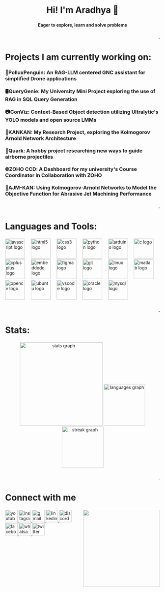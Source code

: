 <h1 align="center">Hi! I'm Aradhya 🦢</h1>

###

<h4 align="center">Eager to explore, learn and solve problems</h4>

###

<h4 align="right">.</h4>

###

<h1 align="left">Projects I am currently working on:</h1>

###

<h3 align="left">🐧PolluxPenguin: An RAG-LLM centered GNC assistant for simplified Drone applications<br><br>🛢QueryGenie:  My University Mini Project exploring the use of RAG in SQL Query Generation<br><br>📷ConViz:  Context-Based Object detection utilizing Ultralytic's YOLO models and open source LMMs<br><br>📄KANKAN: My Research Project, exploring the Kolmogorov Arnold Network Architecture<br><br>🚀Quark: A hobby project researching new ways to guide airborne projectiles<br><br>🌐ZOHO CCD: A Dashboard for my university's Course Coordinator in Collaboration with ZOHO<br><br>🪏AJM-KAN: Using Kolmogorov-Arnold Networks to Model the Objective Function for Abrasive Jet Machining Performance</h3>

###

<h4 align="right">.</h4>

###

<h1 align="left">Languages and Tools:</h1>

###

<div align="left">
  <img src="https://cdn.jsdelivr.net/gh/devicons/devicon/icons/javascript/javascript-original.svg" height="64" alt="javascript logo"  />
  <img width="12" />
  <img src="https://cdn.jsdelivr.net/gh/devicons/devicon/icons/html5/html5-original.svg" height="64" alt="html5 logo"  />
  <img width="12" />
  <img src="https://cdn.jsdelivr.net/gh/devicons/devicon/icons/css3/css3-original.svg" height="64" alt="css3 logo"  />
  <img width="12" />
  <img src="https://cdn.jsdelivr.net/gh/devicons/devicon/icons/python/python-original.svg" height="64" alt="python logo"  />
  <img width="12" />
  <img src="https://cdn.jsdelivr.net/gh/devicons/devicon/icons/arduino/arduino-original.svg" height="64" alt="arduino logo"  />
  <img width="12" />
  <img src="https://cdn.jsdelivr.net/gh/devicons/devicon/icons/c/c-original.svg" height="64" alt="c logo"  />
  <img width="12" />
  <img src="https://cdn.jsdelivr.net/gh/devicons/devicon/icons/cplusplus/cplusplus-original.svg" height="64" alt="cplusplus logo"  />
  <img width="12" />
  <img src="https://cdn.jsdelivr.net/gh/devicons/devicon/icons/embeddedc/embeddedc-original.svg" height="64" alt="embeddedc logo"  />
  <img width="12" />
  <img src="https://cdn.jsdelivr.net/gh/devicons/devicon/icons/figma/figma-original.svg" height="64" alt="figma logo"  />
  <img width="12" />
  <img src="https://cdn.jsdelivr.net/gh/devicons/devicon/icons/git/git-original.svg" height="64" alt="git logo"  />
  <img width="12" />
  <img src="https://cdn.jsdelivr.net/gh/devicons/devicon/icons/linux/linux-original.svg" height="64" alt="linux logo"  />
  <img width="12" />
  <img src="https://cdn.jsdelivr.net/gh/devicons/devicon/icons/matlab/matlab-original.svg" height="64" alt="matlab logo"  />
  <img width="12" />
  <img src="https://cdn.jsdelivr.net/gh/devicons/devicon/icons/opencv/opencv-original.svg" height="64" alt="opencv logo"  />
  <img width="12" />
  <img src="https://cdn.jsdelivr.net/gh/devicons/devicon/icons/ubuntu/ubuntu-plain.svg" height="64" alt="ubuntu logo"  />
  <img width="12" />
  <img src="https://cdn.jsdelivr.net/gh/devicons/devicon/icons/vscode/vscode-original.svg" height="64" alt="vscode logo"  />
  <img width="12" />
  <img src="https://cdn.jsdelivr.net/gh/devicons/devicon/icons/oracle/oracle-original.svg" height="64" alt="oracle logo"  />
  <img width="12" />
  <img src="https://cdn.jsdelivr.net/gh/devicons/devicon/icons/mysql/mysql-original.svg" height="64" alt="mysql logo"  />
</div>

###

<h4 align="right">.</h4>

###

<h1 align="left">Stats:</h1>

###

<div align="center">
  <img src="https://github-readme-stats.vercel.app/api?username=AradhyaSpace11&hide_title=false&hide_rank=false&show_icons=true&include_all_commits=true&count_private=true&disable_animations=false&theme=github_dark&locale=en&hide_border=false&order=1" height="270" alt="stats graph"  />
  <img src="https://github-readme-stats.vercel.app/api/top-langs?username=AradhyaSpace11&locale=en&hide_title=false&layout=compact&card_width=320&langs_count=5&theme=github_dark&hide_border=false&order=2" height="135" alt="languages graph"  />
  <img src="https://streak-stats.demolab.com?user=AradhyaSpace11&locale=en&mode=daily&theme=github_dark&hide_border=false&border_radius=5&order=3" height="135" alt="streak graph"  />
</div>

###

<h4 align="right">.</h4>

###

<h1 align="left">Connect with me</h1>

###

<img align="right" height="250" src="https://media.licdn.com/dms/image/v2/D5603AQHC4pZZsEc33Q/profile-displayphoto-shrink_400_400/profile-displayphoto-shrink_400_400/0/1699427025956?e=1730332800&v=beta&t=ahK4KYr-pb2jCRkmrvAAzvESAhleYp3Gy658ss6-Zl4"  />

###

<div align="left">
  <a href="https://www.youtube.com/@aradhyagaonkar9542" target="_blank">
    <img src="https://img.shields.io/static/v1?message=Youtube&logo=youtube&label=&color=FF0000&logoColor=white&labelColor=&style=for-the-badge" height="40" alt="youtube logo"  />
  </a>
  <a href="https://www.instagram.com/the_always_traveller/" target="_blank">
    <img src="https://img.shields.io/static/v1?message=Instagram&logo=instagram&label=&color=E4405F&logoColor=white&labelColor=&style=for-the-badge" height="40" alt="instagram logo"  />
  </a>
  <a href="iloveastronomy11@gmail.com" target="_blank">
    <img src="https://img.shields.io/static/v1?message=Gmail&logo=gmail&label=&color=D14836&logoColor=white&labelColor=&style=for-the-badge" height="40" alt="gmail logo"  />
  </a>
  <a href="https://www.linkedin.com/in/aradhya-gaonkar-3b736526a/" target="_blank">
    <img src="https://img.shields.io/static/v1?message=LinkedIn&logo=linkedin&label=&color=0077B5&logoColor=white&labelColor=&style=for-the-badge" height="40" alt="linkedin logo"  />
  </a>
  <a href="Aradhya2711" target="_blank">
    <img src="https://img.shields.io/static/v1?message=Discord&logo=discord&label=&color=7289DA&logoColor=white&labelColor=&style=for-the-badge" height="40" alt="discord logo"  />
  </a>
  <a href="https://www.facebook.com/aradhya.gaonkar.501/" target="_blank">
    <img src="https://img.shields.io/static/v1?message=Facebook&logo=facebook&label=&color=1877F2&logoColor=white&labelColor=&style=for-the-badge" height="40" alt="facebook logo"  />
  </a>
  <a href="Phone No: +91 9423060856" target="_blank">
    <img src="https://img.shields.io/static/v1?message=Whatsapp&logo=whatsapp&label=&color=25D366&logoColor=white&labelColor=&style=for-the-badge" height="40" alt="whatsapp logo"  />
  </a>
  <a href="https://x.com/AradhyaGoaonkar" target="_blank">
    <img src="https://img.shields.io/static/v1?message=Twitter&logo=twitter&label=&color=1DA1F2&logoColor=white&labelColor=&style=for-the-badge" height="40" alt="twitter logo"  />
  </a>
</div>

###
